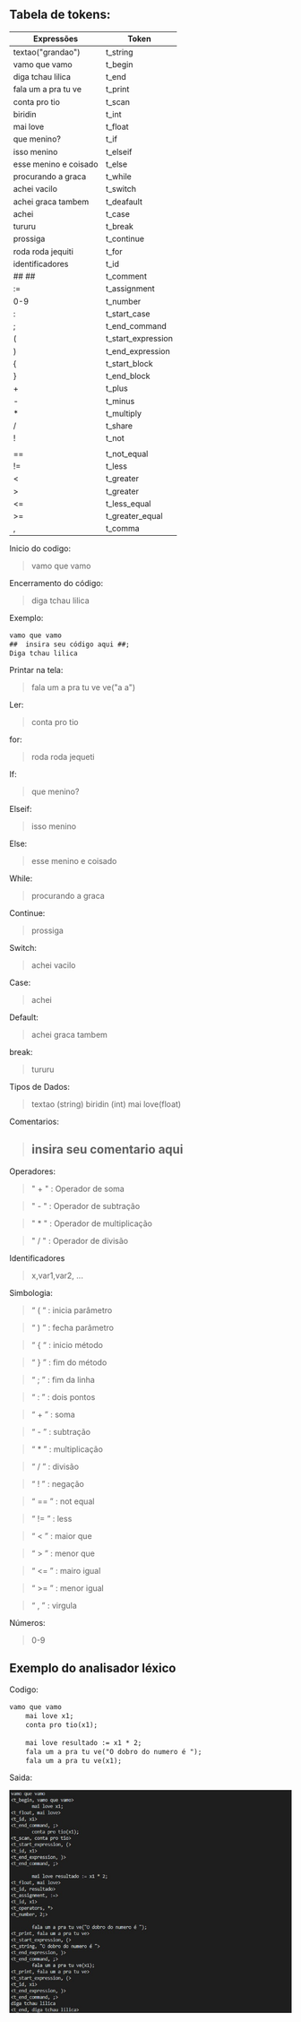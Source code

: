 


## Tabela de tokens:
| Expressões            | Token              |
|-----------------------|--------------------|
| textao("grandao")     | t_string           |
| vamo que vamo         | t_begin            |
| diga tchau lilica     | t_end              |
| fala um a pra tu ve   | t_print            |
| conta pro tio         | t_scan             |
| biridin               | t_int              |
| mai love              | t_float            |
| que menino?           | t_if               |
| isso menino           | t_elseif           |
| esse menino e coisado | t_else             |
| procurando a graca    | t_while            |
| achei vacilo          | t_switch           |
| achei graca tambem    | t_deafault         |
| achei                 | t_case             |
| tururu                | t_break            |
| prossiga              | t_continue         |
| roda roda jequiti     | t_for              |
| identificadores       | t_id               |
| ## ##                 | t_comment          |
| :=                    | t_assignment       |
| 0-9                   | t_number           |
| :                     | t_start_case       |
| ;                     | t_end_command      |
| (                     | t_start_expression |
| )                     | t_end_expression   |
| {                     | t_start_block      |
| }                     | t_end_block        |
| +                     | t_plus             |
| -                     | t_minus            |
| *                     | t_multiply         |
| /                     | t_share            |
| !                     | t_not              |
| ||                    | t_or               |
| ==                    | t_not_equal        |
| !=                    | t_less             |
| <                     | t_greater          |
| >                     | t_greater          |
| <=                    | t_less_equal       |
| >=                    | t_greater_equal    |
| ,                     | t_comma            |

Inicio do codigo:
>vamo que vamo

Encerramento do código:
>diga tchau lilica

Exemplo:
```
vamo que vamo
##  insira seu código aqui ##;
Diga tchau lilica
```

Printar na tela:
>fala um a pra tu ve ve("a a")

Ler:
>conta pro tio

for:
>roda roda jequeti

If:
> que menino?

Elseif:
>isso menino

Else:
>esse menino e coisado

While:
>procurando a graca

Continue:
>prossiga

Switch:
>achei vacilo

Case:
>achei

Default:
>achei graca tambem

break:
>tururu

Tipos de Dados:
>textao (string)
>biridin (int)
>mai love(float)

Comentarios:
> ## insira seu comentario aqui ##

Operadores:
>" + " : Operador de soma

>" - " : Operador de subtração

>" * " : Operador de multiplicação

>" / " : Operador de divisão

Identificadores
>x,var1,var2, ...

Simbologia:
>“ ( “ : inicia parâmetro	

>“ ) ” : fecha parâmetro

>“ { “ : inicio método

>“ } ” : fim do método 

>“ ; ” : fim da linha

>“ : ” : dois pontos

>“ + ” : soma

>“ - ” : subtração

>“ * ” : multiplicação

>“ / ” : divisão

>“ ! ” : negação

>“ == ” : not equal

>“ != ” : less

>“ < ” : maior que

>“ > ” : menor que

>“ <= ” : mairo igual

>“ >= ” : menor igual

>“ , ” : virgula

Números:
>0-9


## Exemplo do analisador léxico

Codigo:
```
vamo que vamo
	mai love x1;
	conta pro tio(x1);

	mai love resultado := x1 * 2;
	fala um a pra tu ve("O dobro do numero é ");
	fala um a pra tu ve(x1);

```

Saida:

![ScreenShot](https://raw.githubusercontent.com/LeonardoDantass/imagem/master/exemplolexico.jpg)
